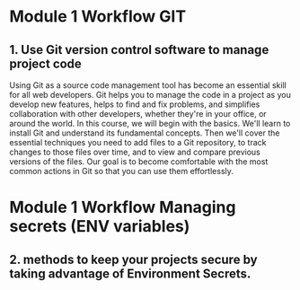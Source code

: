 # Module 1 Workflow GIT

## 1. Use Git version control software to manage project code
Using Git as a source code management tool has become an essential skill for all web developers. Git helps you to manage the code in a project as you develop new features, helps to find and fix problems, and simplifies collaboration with other developers, whether they're in your office, or around the world. In this course, we will begin with the basics. We'll learn to install Git and understand its fundamental concepts. Then we'll cover the essential techniques you need to add files to a Git repository, to track changes to those files over time, and to view and compare previous versions of the files. Our goal is to become comfortable with the most common actions in Git so that you can use them effortlessly. 


# Module 1 Workflow Managing secrets (ENV variables)

## 2. methods to keep your projects secure by taking advantage of Environment Secrets.


